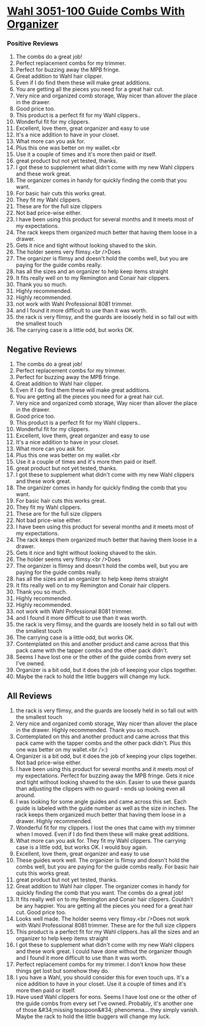 # [Wahl 3051-100 Guide Combs With Organizer](https://products.checkmycream.com/products/Wahl-3051-100-Guide-Combs-With-Organizer.html)

### Positive Reviews

<ol>
      <li>The combs do a great job!</li>
      <li>Perfect replacement combs for my trimmer.  </li>
      <li>Perfect for buzzing away the MPB fringe.</li>
      <li>Great addition to Wahl hair clipper.  </li>
      <li>Even if I do find them these will make great additions.</li>
      <li>You are getting all the pieces you need for a great hair cut.</li>
      <li>Very nice and organized comb storage, Way nicer than allover the place in the drawer.</li>
      <li>Good price too.</li>
      <li>This product is a perfect fit for my Wahl clippers..</li>
      <li>Wonderful fit for my clippers.</li>
      <li>Excellent, love them, great organizer and easy to use</li>
      <li>It&#x27;s a nice addition to have in your closet.</li>
      <li>What more can you ask for.  </li>
      <li>Plus this one was better on my wallet.&lt;br</li>
      <li>Use it a couple of times and it&#x27;s more then paid or itself.</li>
      <li>great product but not yet tested, thanks.</li>
      <li>I got these to supplement what didn&#x27;t come with my new Wahl clippers and these work great.</li>
      <li>The organizer comes in handy for quickly finding the comb that you want.  </li>
      <li>For basic hair cuts this works great.</li>
      <li>They fit my Wahl clippers.  </li>
      <li>These are for the full size clippers</li>
      <li>Not bad price-wise either.</li>
      <li>I have been using this product for several months and it meets most of my expectations.</li>
      <li>The rack keeps them organized much better that having them loose in a drawer.  </li>
      <li>Gets it nice and tight without looking shaved to the skin.</li>
      <li>The holder seems very flimsy.&lt;br /&gt;Does</li>
      <li>The organizer is flimsy and doesn&#x27;t hold the combs well, but you are paying for the guide combs really.</li>
      <li>has all the sizes and an organizer to help keep items straight</li>
      <li>It fits really well on to my Remington and Conair hair clippers.</li>
      <li>Thank you so much.</li>
      <li>Highly recommended.</li>
      <li>Highly recommended.</li>
      <li>not work with Wahl Professional 8081 trimmer.</li>
      <li>and I found it more difficult to use than it was worth.</li>
      <li>the rack is very flimsy, and the guards are loosely held in so fall out with the smallest touch</li>
      <li>The carrying case is a little odd, but works OK.  </li>
</ol>


<h2>Negative Reviews</h2>
<ol>
<li> The combs do a great job!</li>
<li> Perfect replacement combs for my trimmer.  </li>
<li> Perfect for buzzing away the MPB fringe.</li>
<li> Great addition to Wahl hair clipper.  </li>
<li> Even if I do find them these will make great additions.</li>
<li> You are getting all the pieces you need for a great hair cut.</li>
<li> Very nice and organized comb storage, Way nicer than allover the place in the drawer.</li>
<li> Good price too.</li>
<li> This product is a perfect fit for my Wahl clippers..</li>
<li> Wonderful fit for my clippers.</li>
<li> Excellent, love them, great organizer and easy to use</li>
<li> It&#x27;s a nice addition to have in your closet.</li>
<li> What more can you ask for.  </li>
<li> Plus this one was better on my wallet.&lt;br</li>
<li> Use it a couple of times and it&#x27;s more then paid or itself.</li>
<li> great product but not yet tested, thanks.</li>
<li> I got these to supplement what didn&#x27;t come with my new Wahl clippers and these work great.</li>
<li> The organizer comes in handy for quickly finding the comb that you want.  </li>
<li> For basic hair cuts this works great.</li>
<li> They fit my Wahl clippers.  </li>
<li> These are for the full size clippers</li>
<li> Not bad price-wise either.</li>
<li> I have been using this product for several months and it meets most of my expectations.</li>
<li> The rack keeps them organized much better that having them loose in a drawer.  </li>
<li> Gets it nice and tight without looking shaved to the skin.</li>
<li> The holder seems very flimsy.&lt;br /&gt;Does</li>
<li> The organizer is flimsy and doesn&#x27;t hold the combs well, but you are paying for the guide combs really.</li>
<li> has all the sizes and an organizer to help keep items straight</li>
<li> It fits really well on to my Remington and Conair hair clippers.</li>
<li> Thank you so much.</li>
<li> Highly recommended.</li>
<li> Highly recommended.</li>
<li> not work with Wahl Professional 8081 trimmer.</li>
<li> and I found it more difficult to use than it was worth.</li>
<li> the rack is very flimsy, and the guards are loosely held in so fall out with the smallest touch</li>
<li> The carrying case is a little odd, but works OK.  </li>
<li> Contemplated on this and another product and came across that this pack came with the tapper combs and the other pack didn&#x27;t.</li>
<li> Seems I have lost one or the other of the guide combs from every set I&#x27;ve owned.  </li>
<li> Organizer is a bit odd, but it does the job of keeping your clips together.  </li>
<li> Maybe the rack to hold the little buggers will change my luck.</li>
</ol>

<h2>All Reviews</h2>

<ol>
    <li> the rack is very flimsy, and the guards are loosely held in so fall out with the smallest touch</li>
    <li> Very nice and organized comb storage, Way nicer than allover the place in the drawer. Highly recommended. Thank you so much.</li>
    <li> Contemplated on this and another product and came across that this pack came with the tapper combs and the other pack didn&#x27;t. Plus this one was better on my wallet.&lt;br /&gt;:)</li>
    <li> Organizer is a bit odd, but it does the job of keeping your clips together.  Not bad price-wise either.</li>
    <li> I have been using this product for several months and it meets most of my expectations. Perfect for buzzing away the MPB fringe. Gets it nice and tight without looking shaved to the skin. Easier to use these guards than adjusting the clippers with no guard - ends up looking even all around.</li>
    <li> I was looking for some angle guides and came across this set.  Each guide is labeled with the guide number as well as the size in inches.  The rack keeps them organized much better that having them loose in a drawer.  Highly recommended.</li>
    <li> Wonderful fit for my clippers. I lost the ones that came with my trimmer when I moved. Even if I do find them these will make great additions.</li>
    <li> What more can you ask for.  They fit my Wahl clippers.  The carrying case is a little odd, but works OK.  I would buy again.</li>
    <li> Excellent, love them, great organizer and easy to use</li>
    <li> These guides work well. The organizer is flimsy and doesn&#x27;t hold the combs well, but you are paying for the guide combs really. For basic hair cuts this works great.</li>
    <li> great product but not yet tested, thanks.</li>
    <li> Great addition to Wahl hair clipper.  The organizer comes in handy for quickly finding the comb that you want.  The combs do a great job!</li>
    <li> It fits really well on to my Remington and Conair hair clippers. Couldn&#x27;t be any happier. You are getting all the pieces you need for a great hair cut. Good price too.</li>
    <li> Looks well made. The holder seems very flimsy.&lt;br /&gt;Does not work with Wahl Professional 8081 trimmer. These are for the full size clippers</li>
    <li> This product is a perfect fit for my Wahl clippers..has all the sizes and an organizer to help keep items straight</li>
    <li> I got these to supplement what didn&#x27;t come with my new Wahl clippers and these work great. I could have done without the organizer though and I found it more difficult to use than it was worth.</li>
    <li> Perfect replacement combs for my trimmer.  I don&#x27;t know how these things get lost but somehow they do.</li>
    <li> I you have a Wahl, you should consider this for even touch ups. It&#x27;s a nice addition to have in your closet. Use it a couple of times and it&#x27;s more then paid or itself.</li>
    <li> Have used Wahl clippers for eons.  Seems I have lost one or the other of the guide combs from every set I&#x27;ve owned.  Probably, it&#x27;s another one of those &amp;#34;missing teaspoon&amp;#34; phenomena... they simply vanish.  Maybe the rack to hold the little buggers will change my luck.</li>
</ol>




